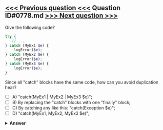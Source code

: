 [<<< Previous question <<<](0777.md)   Question ID#0778.md   [>>> Next question >>>](0779.md)
---

Give the following code?


```php
try {
   // ...
} catch (MyEx1 $e) {
    logError($e);
} catch (MyEx2 $e) {
    logError($e);
} catch (MyEx3 $e) {
    logError($e);
}
```
Since all "catch" blocks have the same code, how can you avoid duplication hear?

- [ ] A) "catch(MyEx1 | MyEx2 | MyEx3 $e)";
- [ ] B) By replacing the "catch" blocks with one "finally" block;
- [ ] C) By catching any like this: "catch(Exception $e)";
- [ ] D) "catch(MyEx1, MyEx2, MyEx3 $e)";

<details><summary><b>Answer</b></summary>
<p>
  Answer: <strong>A</strong>
</p>
</details>
